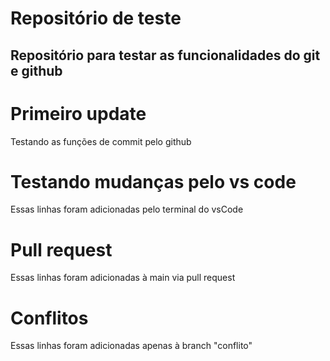 # Repositório de teste
Repositório para testar as funcionalidades do git e github
---
# Primeiro update
Testando as funções de commit pelo github

# Testando mudanças pelo vs code
Essas linhas foram adicionadas pelo terminal do vsCode

# Pull request
Essas linhas foram adicionadas à main via pull request

# Conflitos
Essas linhas foram adicionadas apenas à branch "conflito"